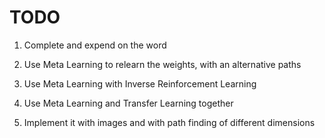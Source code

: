 # TODO

1. Complete and expend on the word

2. Use Meta Learning to relearn the weights, with an alternative paths

4. Use Meta Learning with Inverse Reinforcement Learning

5. Use Meta Learning and Transfer Learning together

6. Implement it with images and with path finding of different dimensions
